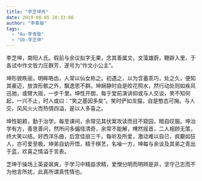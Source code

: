 ```yaml
---
title: "李芝坤传"
date: 2019-08-05 20:33:08
author: "李青璇"
tags: 
  - "Au-李青璇"
  - "Ob-李芝坤"
---
```


<p>李芝坤，南阳人氏。假前与余议拟字无果，念其善属文，文藻雄蔚，鞭辟入里，于各试中作文皆力压群芳，遂号为&ldquo;作文小公主&rdquo;。</p>
<p>坤形貌昳丽，明眸皓齿，人常以仙女称之。初遇之，以为含蓄乖巧，处之久，便知其豪迈，放浪形骸之外，飘逸思不群。坤娴静时自是皎花照水，然行动处则如疾风迅驰，或臂大摇，一步千里。坤性开朗，每于堂前演讲抑或与人交谈，笑不知何起，一兴不止，时人或曰：&ldquo;笑之基因多矣&rdquo;。笑时俨如龙猫，自是憨态可掬。与人交，风风火火而热情四溢，是以人多喜之。</p>
<p>坤性聪颖，勤于治学。每至课间，余常见其伏案攻读而目不窥园，暗自叹服。坤治学有方，善思善问，然所问多偏怪清奇，余常不能解，喟然摇首，二人相顾无策，终大笑以结。好西洋乐曲，后宫佳丽三千。每听及所爱，激动难以自已，疯癫如狂人，亦可爱至极。坤弟自幼开悟，精于棋艺，名噪一方，坤每与余谈及其弟之青出于蓝，欢喜之情溢于言表。</p>
<p>芝坤于操场上英姿飒爽，于学习中精益求精，爱憎分明而明辨是非，坚守己志而不为他言所扰，此真所谓真性情也。</p>